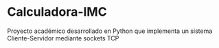# Calculadora-IMC
Proyecto académico desarrollado en Python que implementa un sistema Cliente-Servidor mediante sockets TCP 
